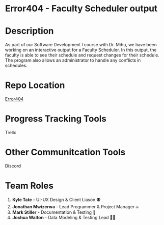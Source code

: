 # Error404 - Faculty Scheduler output

# Description
As part of our Software Development I course with Dr. Mihu, we have been working on an interactive output for a Faculty Scheduler. In this output, the faculty is able to see their schedule and request changes for their schedule. The program also allows an administrator to handle any conflicts in schedules.

# Repo Location
[Error404](https://github.com/GGC-SD/Error404)

# Progress Tracking Tools
Trello

# Other Communitcation Tools
Discord

# Team Roles
1. **Kyle Tate** - UI-UX Design & Client Liason :alien:
2. **Jonathan Mwizerwa** - Lead Programmer & Project Manager :top:
3. **Mark Stiller** - Documentation & Testing :floppy_disk:
4. **Joshua Walton** - Data Modeling & Testing Lead :metal::pray:
